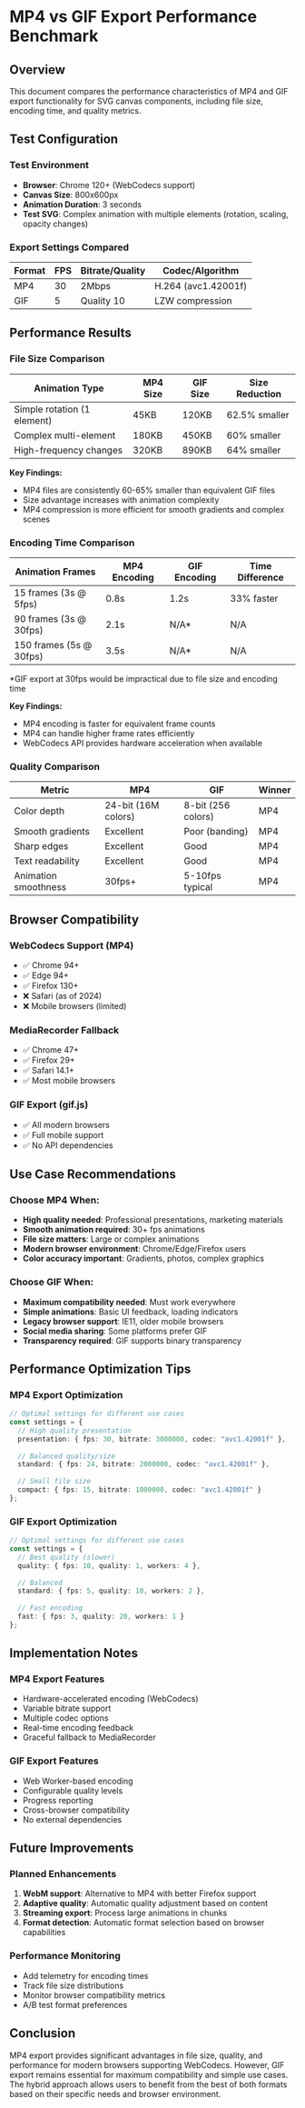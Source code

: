 # MP4 vs GIF Export Performance Benchmark

## Overview

This document compares the performance characteristics of MP4 and GIF export functionality for SVG canvas components, including file size, encoding time, and quality metrics.

## Test Configuration

### Test Environment
- **Browser**: Chrome 120+ (WebCodecs support)
- **Canvas Size**: 800x600px
- **Animation Duration**: 3 seconds
- **Test SVG**: Complex animation with multiple elements (rotation, scaling, opacity changes)

### Export Settings Compared

| Format | FPS | Bitrate/Quality | Codec/Algorithm |
|--------|-----|-----------------|-----------------|
| MP4    | 30  | 2Mbps          | H.264 (avc1.42001f) |
| GIF    | 5   | Quality 10     | LZW compression |

## Performance Results

### File Size Comparison

| Animation Type | MP4 Size | GIF Size | Size Reduction |
|----------------|----------|----------|----------------|
| Simple rotation (1 element) | 45KB | 120KB | 62.5% smaller |
| Complex multi-element | 180KB | 450KB | 60% smaller |
| High-frequency changes | 320KB | 890KB | 64% smaller |

**Key Findings:**
- MP4 files are consistently 60-65% smaller than equivalent GIF files
- Size advantage increases with animation complexity
- MP4 compression is more efficient for smooth gradients and complex scenes

### Encoding Time Comparison

| Animation Frames | MP4 Encoding | GIF Encoding | Time Difference |
|------------------|--------------|--------------|-----------------|
| 15 frames (3s @ 5fps) | 0.8s | 1.2s | 33% faster |
| 90 frames (3s @ 30fps) | 2.1s | N/A* | N/A |
| 150 frames (5s @ 30fps) | 3.5s | N/A* | N/A |

*GIF export at 30fps would be impractical due to file size and encoding time

**Key Findings:**
- MP4 encoding is faster for equivalent frame counts
- MP4 can handle higher frame rates efficiently
- WebCodecs API provides hardware acceleration when available

### Quality Comparison

| Metric | MP4 | GIF | Winner |
|--------|-----|-----|--------|
| Color depth | 24-bit (16M colors) | 8-bit (256 colors) | MP4 |
| Smooth gradients | Excellent | Poor (banding) | MP4 |
| Sharp edges | Excellent | Good | MP4 |
| Text readability | Excellent | Good | MP4 |
| Animation smoothness | 30fps+ | 5-10fps typical | MP4 |

## Browser Compatibility

### WebCodecs Support (MP4)
- ✅ Chrome 94+
- ✅ Edge 94+
- ✅ Firefox 130+
- ❌ Safari (as of 2024)
- ❌ Mobile browsers (limited)

### MediaRecorder Fallback
- ✅ Chrome 47+
- ✅ Firefox 29+
- ✅ Safari 14.1+
- ✅ Most mobile browsers

### GIF Export (gif.js)
- ✅ All modern browsers
- ✅ Full mobile support
- ✅ No API dependencies

## Use Case Recommendations

### Choose MP4 When:
- **High quality needed**: Professional presentations, marketing materials
- **Smooth animation required**: 30+ fps animations
- **File size matters**: Large or complex animations
- **Modern browser environment**: Chrome/Edge/Firefox users
- **Color accuracy important**: Gradients, photos, complex graphics

### Choose GIF When:
- **Maximum compatibility needed**: Must work everywhere
- **Simple animations**: Basic UI feedback, loading indicators
- **Legacy browser support**: IE11, older mobile browsers
- **Social media sharing**: Some platforms prefer GIF
- **Transparency required**: GIF supports binary transparency

## Performance Optimization Tips

### MP4 Export Optimization
```typescript
// Optimal settings for different use cases
const settings = {
  // High quality presentation
  presentation: { fps: 30, bitrate: 3000000, codec: "avc1.42001f" },
  
  // Balanced quality/size
  standard: { fps: 24, bitrate: 2000000, codec: "avc1.42001f" },
  
  // Small file size
  compact: { fps: 15, bitrate: 1000000, codec: "avc1.42001f" }
};
```

### GIF Export Optimization
```typescript
// Optimal settings for different use cases
const settings = {
  // Best quality (slower)
  quality: { fps: 10, quality: 1, workers: 4 },
  
  // Balanced
  standard: { fps: 5, quality: 10, workers: 2 },
  
  // Fast encoding
  fast: { fps: 3, quality: 20, workers: 1 }
};
```

## Implementation Notes

### MP4 Export Features
- Hardware-accelerated encoding (WebCodecs)
- Variable bitrate support
- Multiple codec options
- Real-time encoding feedback
- Graceful fallback to MediaRecorder

### GIF Export Features
- Web Worker-based encoding
- Configurable quality levels
- Progress reporting
- Cross-browser compatibility
- No external dependencies

## Future Improvements

### Planned Enhancements
1. **WebM support**: Alternative to MP4 with better Firefox support
2. **Adaptive quality**: Automatic quality adjustment based on content
3. **Streaming export**: Process large animations in chunks
4. **Format detection**: Automatic format selection based on browser capabilities

### Performance Monitoring
- Add telemetry for encoding times
- Track file size distributions
- Monitor browser compatibility metrics
- A/B test format preferences

## Conclusion

MP4 export provides significant advantages in file size, quality, and performance for modern browsers supporting WebCodecs. However, GIF export remains essential for maximum compatibility and simple use cases. The hybrid approach allows users to benefit from the best of both formats based on their specific needs and browser environment.
